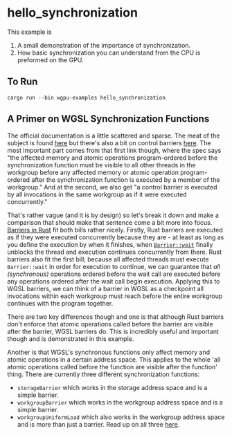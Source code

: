 # hello_synchronization

This example is 
1. A small demonstration of the importance of synchronization.
2. How basic synchronization you can understand from the CPU is preformed on the GPU.

## To Run

```
cargo run --bin wgpu-examples hello_synchronization
```

## A Primer on WGSL Synchronization Functions

The official documentation is a little scattered and sparse. The meat of the subject is found [here](https://www.w3.org/TR/2023/WD-WGSL-20230629/#sync-builtin-functions) but there's also a bit on control barriers [here](https://www.w3.org/TR/2023/WD-WGSL-20230629/#control-barrier). The most important part comes from that first link though, where the spec says "the affected memory and atomic operations program-ordered before the synchronization function must be visible to all other threads in the workgroup before any affected memory or atomic operation program-ordered after the synchronization function is executed by a member of the workgroup." And at the second, we also get "a control barrier is executed by all invocations in the same workgroup as if it were executed concurrently."

That's rather vague (and it is by design) so let's break it down and make a comparison that should make that sentence come a bit more into focus. [Barriers in Rust](https://doc.rust-lang.org/std/sync/struct.Barrier.html#) fit both bills rather nicely. Firstly, Rust barriers are executed as if they were executed concurrently because they are - at least as long as you define the execution by when it finishes, when [`Barrier::wait`](https://doc.rust-lang.org/std/sync/struct.Barrier.html#method.wait) finally unblocks the thread and execution continues concurrently from there. Rust barriers also fit the first bill; because all affected threads must execute `Barrier::wait` in order for execution to continue, we can guarantee that _all (synchronous)_ operations ordered before the wait call are executed before any operations ordered after the wait call begin execution. Applying this to WGSL barriers, we can think of a barrier in WGSL as a checkpoint all invocations within each workgroup must reach before the entire workgroup continues with the program together.

There are two key differences though and one is that although Rust barriers don't enforce that atomic operations called before the barrier are visible after the barrier, WGSL barriers do. This is incredibly useful and important though and is demonstrated in this example.

Another is that WGSL's synchronous functions only affect memory and atomic operations in a certain address space. This applies to the whole 'all atomic operations called before the function are visible after the function' thing. There are currently three different synchronization functions:
- `storageBarrier` which works in the storage address space and is a simple barrier.
- `workgroupBarrier` which works in the workgroup address space and is a simple barrier.
- `workgroupUniformLoad` which also works in the workgroup address space and is more than just a barrier.
Read up on all three [here](https://www.w3.org/TR/2023/WD-WGSL-20230629/#sync-builtin-functions).